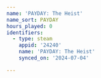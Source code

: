 ```yaml
---
name: 'PAYDAY: The Heist'
name_sort: PAYDAY
hours_played: 0
identifiers:
  - type: steam
    appid: '24240'
    name: 'PAYDAY: The Heist'
    synced_on: '2024-07-04'

---
```

